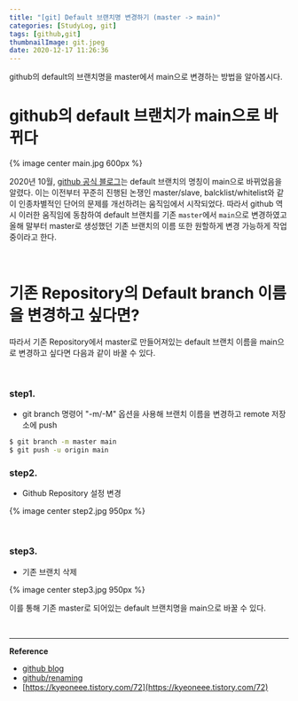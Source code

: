 ```yaml
---
title: "[git] Default 브랜치명 변경하기 (master -> main)"
categories: [StudyLog, git]
tags: [github,git]
thumbnailImage: git.jpeg
date: 2020-12-17 11:26:36
---
```


<!-- more -->
github의 default의 브랜치명을 master에서 main으로 변경하는 방법을 알아봅시다.
<!-- excerpt -->

# github의 default 브랜치가 main으로 바뀌다

{% image center main.jpg 600px %}
<br>

2020년 10월, [github 공식 블로그](https://github.blog/changelog/2020-10-01-the-default-branch-for-newly-created-repositories-is-now-main/)는 default 브랜치의 명칭이 main으로 바뀌었음을 알렸다. 이는 이전부터 꾸준히 진행된 논쟁인 master/slave, balcklist/whitelist와 같이 인종차별적인 단어의 문제를 개선하려는 움직임에서 시작되었다. 따라서 github 역시 이러한 움직임에 동참하여 default 브랜치를 기존 `master`에서 `main`으로 변경하였고 올해 말부터 master로 생성했던 기존 브랜치의 이름 또한 원할하게 변경 가능하게 작업중이라고 한다.

<br>

# 기존 Repository의 Default branch 이름을 변경하고 싶다면?

따라서 기존 Repository에서 master로 만들어져있는 default 브랜치 이름을 main으로 변경하고 싶다면 다음과 같이 바꿀 수 있다.

<br>

### step1. 
- git branch 명령어 "-m/-M" 옵션을 사용해 브랜치 이름을 변경하고 remote 저장소에 push
```bash
$ git branch -m master main
$ git push -u origin main
```

### step2. 
- Github Repository 설정 변경

{% image center step2.jpg 950px %}

<br>

### step3. 
- 기존 브랜치 삭제

{% image center step3.jpg 950px %}

이를 통해 기존 master로 되어있는 default 브랜치명을 main으로 바꿀 수 있다.

<br>

---
**Reference**

- [github blog](https://github.blog/changelog/2020-10-01-the-default-branch-for-newly-created-repositories-is-now-main/)
- [github/renaming](https://github.com/github/renaming/#later-this-year)
- [https://kyeoneee.tistory.com/72](https://kyeoneee.tistory.com/72)
